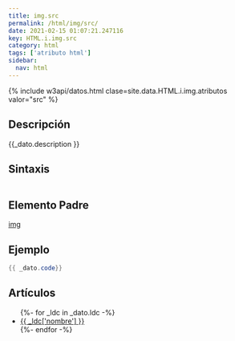 ```yaml
---
title: img.src
permalink: /html/img/src/
date: 2021-02-15 01:07:21.247116
key: HTML.i.img.src
category: html
tags: ['atributo html']
sidebar: 
  nav: html
---
```


{% include w3api/datos.html clase=site.data.HTML.i.img.atributos valor="src" %}

## Descripción
{{_dato.description }}

## Sintaxis
~~~html
~~~

## Elemento Padre
[img](/html/img/)

## Ejemplo
~~~java
{{ _dato.code}}
~~~

## Artículos
<ul>
{%- for _ldc in _dato.ldc -%}
   <li>
       <a href="{{_ldc['url'] }}">{{ _ldc['nombre'] }}</a>
   </li>
{%- endfor -%}
</ul>
